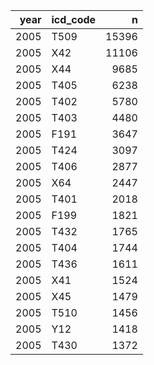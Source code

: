 | year|icd_code |     n|
|----:|:--------|-----:|
| 2005|T509     | 15396|
| 2005|X42      | 11106|
| 2005|X44      |  9685|
| 2005|T405     |  6238|
| 2005|T402     |  5780|
| 2005|T403     |  4480|
| 2005|F191     |  3647|
| 2005|T424     |  3097|
| 2005|T406     |  2877|
| 2005|X64      |  2447|
| 2005|T401     |  2018|
| 2005|F199     |  1821|
| 2005|T432     |  1765|
| 2005|T404     |  1744|
| 2005|T436     |  1611|
| 2005|X41      |  1524|
| 2005|X45      |  1479|
| 2005|T510     |  1456|
| 2005|Y12      |  1418|
| 2005|T430     |  1372|
